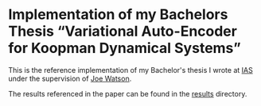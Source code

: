 # Implementation of my Bachelors Thesis “Variational Auto-Encoder for Koopman Dynamical Systems”

This is the reference implementation of my Bachelor's thesis I wrote at [IAS](https://www.ias.informatik.tu-darmstadt.de/) under the supervision of [Joe Watson](https://www.ias.informatik.tu-darmstadt.de/Team/JoeWatson).

The results referenced in the paper can be found in the [results](results) directory.
